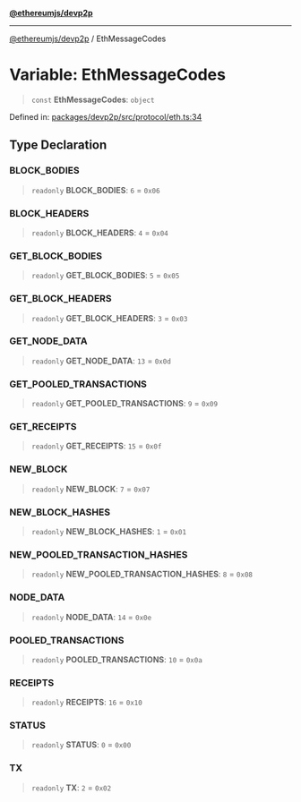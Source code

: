 [**@ethereumjs/devp2p**](../README.md)

***

[@ethereumjs/devp2p](../README.md) / EthMessageCodes

# Variable: EthMessageCodes

> `const` **EthMessageCodes**: `object`

Defined in: [packages/devp2p/src/protocol/eth.ts:34](https://github.com/ethereumjs/ethereumjs-monorepo/blob/master/packages/devp2p/src/protocol/eth.ts#L34)

## Type Declaration

### BLOCK\_BODIES

> `readonly` **BLOCK\_BODIES**: `6` = `0x06`

### BLOCK\_HEADERS

> `readonly` **BLOCK\_HEADERS**: `4` = `0x04`

### GET\_BLOCK\_BODIES

> `readonly` **GET\_BLOCK\_BODIES**: `5` = `0x05`

### GET\_BLOCK\_HEADERS

> `readonly` **GET\_BLOCK\_HEADERS**: `3` = `0x03`

### GET\_NODE\_DATA

> `readonly` **GET\_NODE\_DATA**: `13` = `0x0d`

### GET\_POOLED\_TRANSACTIONS

> `readonly` **GET\_POOLED\_TRANSACTIONS**: `9` = `0x09`

### GET\_RECEIPTS

> `readonly` **GET\_RECEIPTS**: `15` = `0x0f`

### NEW\_BLOCK

> `readonly` **NEW\_BLOCK**: `7` = `0x07`

### NEW\_BLOCK\_HASHES

> `readonly` **NEW\_BLOCK\_HASHES**: `1` = `0x01`

### NEW\_POOLED\_TRANSACTION\_HASHES

> `readonly` **NEW\_POOLED\_TRANSACTION\_HASHES**: `8` = `0x08`

### NODE\_DATA

> `readonly` **NODE\_DATA**: `14` = `0x0e`

### POOLED\_TRANSACTIONS

> `readonly` **POOLED\_TRANSACTIONS**: `10` = `0x0a`

### RECEIPTS

> `readonly` **RECEIPTS**: `16` = `0x10`

### STATUS

> `readonly` **STATUS**: `0` = `0x00`

### TX

> `readonly` **TX**: `2` = `0x02`
